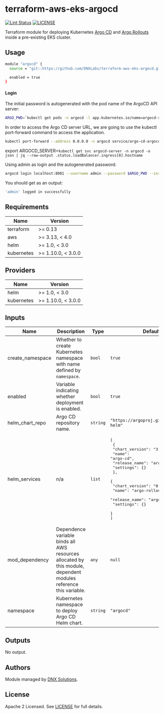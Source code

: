 # terraform-aws-eks-argocd

[![Lint Status](https://github.com/DNXLabs/terraform-aws-eks-argocd/workflows/Lint/badge.svg)](https://github.com/DNXLabs/terraform-aws-eks-argocd/actions)
[![LICENSE](https://img.shields.io/github/license/DNXLabs/terraform-aws-eks-argocd)](https://github.com/DNXLabs/terraform-aws-eks-argocd/blob/master/LICENSE)


Terraform module for deploying Kubernetes [Argo CD](https://argoproj.github.io/argo-cd/) and [Argo Rollouts](https://argoproj.github.io/argo-rollouts/) inside a pre-existing EKS cluster.

## Usage

```bash
module "argocd" {
  source = "git::https://github.com/DNXLabs/terraform-aws-eks-argocd.git?ref=0.1.0"

  enabled = true
}
```

#### Login

The initial password is autogenerated with the pod name of the ArgoCD API server:
```bash
ARGO_PWD=`kubectl get pods -n argocd -l app.kubernetes.io/name=argocd-server -o name | cut -d'/' -f 2`
```

In order to access the Argo CD server URL, we are going to use the kubectl port-forward command to access the application.
```bash
kubectl port-forward --address 0.0.0.0 -n argocd service/argo-cd-argocd-server 8001:443
```

export ARGOCD_SERVER=`kubectl get svc argocd-server -n argocd -o json | jq --raw-output .status.loadBalancer.ingress[0].hostname`

Using admin as login and the autogenerated password:
```bash
argocd login localhost:8001 --username admin --password $ARGO_PWD --insecure
```

You should get as an output:
```bash
'admin' logged in successfully
```

<!--- BEGIN_TF_DOCS --->

## Requirements

| Name | Version |
|------|---------|
| terraform | >= 0.13 |
| aws | >= 3.13, < 4.0 |
| helm | >= 1.0, < 3.0 |
| kubernetes | >= 1.10.0, < 3.0.0 |

## Providers

| Name | Version |
|------|---------|
| helm | >= 1.0, < 3.0 |
| kubernetes | >= 1.10.0, < 3.0.0 |

## Inputs

| Name | Description | Type | Default | Required |
|------|-------------|------|---------|:--------:|
| create\_namespace | Whether to create Kubernetes namespace with name defined by `namespace`. | `bool` | `true` | no |
| enabled | Variable indicating whether deployment is enabled. | `bool` | `true` | no |
| helm\_chart\_repo | Argo CD repository name. | `string` | `"https://argoproj.github.io/argo-helm"` | no |
| helm\_services | n/a | `list` | <pre>[<br>  {<br>    "chart_version": "3.2.3",<br>    "name": "argo-cd",<br>    "release_name": "argo-cd",<br>    "settings": {}<br>  },<br>  {<br>    "chart_version": "0.5.2",<br>    "name": "argo-rollouts",<br>    "release_name": "argo-rollouts",<br>    "settings": {}<br>  }<br>]</pre> | no |
| mod\_dependency | Dependence variable binds all AWS resources allocated by this module, dependent modules reference this variable. | `any` | `null` | no |
| namespace | Kubernetes namespace to deploy Argo CD Helm chart. | `string` | `"argocd"` | no |

## Outputs

No output.

<!--- END_TF_DOCS --->

## Authors

Module managed by [DNX Solutions](https://github.com/DNXLabs).

## License

Apache 2 Licensed. See [LICENSE](https://github.com/DNXLabs/terraform-aws-eks-argocd/blob/master/LICENSE) for full details.
